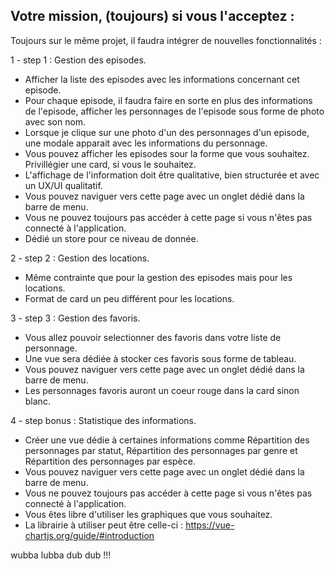 ## Votre mission, (toujours) si vous l'acceptez : 

Toujours sur le même projet, il faudra intégrer de nouvelles fonctionnalités : 

1 - step 1 : Gestion des episodes.

 - Afficher la liste des episodes avec les informations concernant cet episode.
 - Pour chaque episode, il faudra faire en sorte en plus des informations de l'episode, afficher les personnages de l'episode sous forme de photo avec son nom.
 - Lorsque je clique sur une photo d'un des personnages d'un episode, une modale apparait avec les informations du personnage.
 - Vous pouvez afficher les episodes sour la forme que vous souhaitez. Privillégier une card, si vous le souhaitez.
 - L'affichage de l'information doit être qualitative, bien structurée et avec un UX/UI qualitatif.
 - Vous pouvez naviguer vers cette page avec un onglet dédié dans la barre de menu.
 - Vous ne pouvez toujours pas accéder à cette page si vous n'êtes pas connecté à l'application.
 - Dédié un store pour ce niveau de donnée.

2 - step 2 : Gestion des locations.

 - Même contrainte que pour la gestion des episodes mais pour les locations.
 - Format de card un peu différent pour les locations.


3 -  step 3 : Gestion des favoris.

 - Vous allez pouvoir selectionner des favoris dans votre liste de personnage.
 - Une vue sera dédiée à stocker ces favoris sous forme de tableau.
 - Vous pouvez naviguer vers cette page avec un onglet dédié dans la barre de menu.
 - Les personnages favoris auront un coeur rouge dans la card sinon blanc.


4 - step bonus : Statistique des informations.

 - Créer une vue dédie à certaines informations comme Répartition des personnages par statut,  Répartition des personnages par genre 
et Répartition des personnages par espèce.
 - Vous pouvez naviguer vers cette page avec un onglet dédié dans la barre de menu.
 - Vous ne pouvez toujours pas accéder à cette page si vous n'êtes pas connecté à l'application.
 - Vous êtes libre d'utiliser les graphiques que vous souhaitez.
 - La librairie à utiliser peut être celle-ci : https://vue-chartjs.org/guide/#introduction


 wubba lubba dub dub !!!
